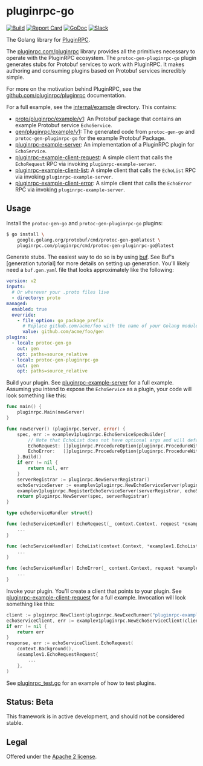 # pluginrpc-go

[![Build](https://github.com/pluginrpc/pluginrpc-go/actions/workflows/ci.yaml/badge.svg?branch=main)](https://github.com/pluginrpc/pluginrpc-go/actions/workflows/ci.yaml)
[![Report Card](https://goreportcard.com/badge/pluginrpc.com/pluginrpc)](https://goreportcard.com/report/pluginrpc.com/pluginrpc)
[![GoDoc](https://pkg.go.dev/badge/pluginrpc.com/pluginrpc.svg)](https://pkg.go.dev/pluginrpc.com/pluginrpc)
[![Slack](https://img.shields.io/badge/slack-buf-%23e01563)](https://buf.build/links/slack)

The Golang library for [PluginRPC](https://github.com/pluginrpc/pluginrpc).

The [pluginrpc.com/pluginrpc](https://pkg.go.dev/pluginrpc.com/pluginrpc) library
provides all the primitives necessary to operate with the PluginRPC ecosystem. The
`protoc-gen-pluginrpc-go` plugin generates stubs for Protobuf services to work with PluginRPC. It
makes authoring and consuming plugins based on Protobuf services incredibly simple.

For more on the motivation behind PluginRPC, see the
[github.com/pluginrpc/pluginrpc](https://github.com/pluginrpc/pluginrpc) documentation.

For a full example, see the [internal/example](internal/example) directory. This contains:

- [proto/pluginrpc/example/v1](internal/example/proto/pluginrpc/example/v1): An Protobuf
  package that contains an example Protobuf service `EchoService`.
- [gen/pluginrpc/example/v1](internal/example/gen/pluginrpc/example/v1): The generated code
  from `protoc-gen-go` and `protoc-gen-pluginrpc-go` for the example Protobuf Package.
- [pluginrpc-example-server](internal/example/cmd/pluginrpc-example-server): An implementation of a
  PluginRPC plugin for `EchoService`.
- [pluginrpc-example-client-request](internal/example/cmd/pluginrpc-example-client-request): A
  simple client that calls the `EchoRequest` RPC via invoking `pluginrpc-example-server`.
- [pluginrpc-example-client-list](internal/example/cmd/pluginrpc-example-client-request): A simple
  client that calls the `EchoList` RPC via invoking `pluginrpc-example-server`.
- [pluginrpc-example-client-error](internal/example/cmd/pluginrpc-example-client-error): A simple
  client that calls the `EchoError` RPC via invoking `pluginrpc-example-server`.

## Usage

Install the `protoc-gen-go` and `protoc-gen-pluginrpc-go` plugins:

```bash
$ go install \
    google.golang.org/protobuf/cmd/protoc-gen-go@latest \
    pluginrpc.com/pluginrpc/cmd/protoc-gen-pluginrpc-go@latest
```

Generate stubs. The easiest way to do so is by using [buf](github.com/bufbuild/buf). See Buf's
[generation tutorial] for more details on setting up generation. You'll likely need a `buf.gen.yaml`
file that looks approximately like the following:

```yaml
version: v2
inputs:
  # Or wherever your .proto files live
  - directory: proto
managed:
  enabled: true
  override:
    - file_option: go_package_prefix
      # Replace github.com/acme/foo with the name of your Golang module
      value: github.com/acme/foo/gen
plugins:
  - local: protoc-gen-go
    out: gen
    opt: paths=source_relative
  - local: protoc-gen-pluginrpc-go
    out: gen
    opt: paths=source_relative
```

Build your plugin. See [pluginrpc-example-server](internal/example/cmd/pluginrpc-example-server) for
a full example. Assuming you intend to expose the `EchoService` as a plugin, your code will look
something like this:

```go
func main() {
	pluginrpc.Main(newServer)
}

func newServer() (pluginrpc.Server, error) {
	spec, err := examplev1pluginrpc.EchoServiceSpecBuilder{
		// Note that EchoList does not have optional args and will default to path being the only arg.
		EchoRequest: []pluginrpc.ProcedureOption{pluginrpc.ProcedureWithArgs("echo", "request")},
		EchoError:   []pluginrpc.ProcedureOption{pluginrpc.ProcedureWithArgs("echo", "error")},
	}.Build()
	if err != nil {
		return nil, err
	}
	serverRegistrar := pluginrpc.NewServerRegistrar()
	echoServiceServer := examplev1pluginrpc.NewEchoServiceServer(pluginrpc.NewHandler(spec), echoServiceHandler{})
	examplev1pluginrpc.RegisterEchoServiceServer(serverRegistrar, echoServiceServer)
	return pluginrpc.NewServer(spec, serverRegistrar)
}

type echoServiceHandler struct{}

func (echoServiceHandler) EchoRequest(_ context.Context, request *examplev1.EchoRequestRequest) (*examplev1.EchoRequestResponse, error) {
    ...
}

func (echoServiceHandler) EchoList(context.Context, *examplev1.EchoListRequest) (*examplev1.EchoListResponse, error) {
    ...
}

func (echoServiceHandler) EchoError(_ context.Context, request *examplev1.EchoErrorRequest) (*examplev1.EchoErrorResponse, error) {
    ...
}
```

Invoke your plugin. You'll create a client that points to your plugin. See
[pluginrpc-example-client-request](internal/example/cmd/pluginrpc-example-client-request) for a full
example. Invocation will look something like this:

```go
client := pluginrpc.NewClient(pluginrpc.NewExecRunner("pluginrpc-example-server"))
echoServiceClient, err := examplev1pluginrpc.NewEchoServiceClient(client)
if err != nil {
    return err
}
response, err := echoServiceClient.EchoRequest(
    context.Background(),
    &examplev1.EchoRequestRequest{
        ...
    },
)
```

See [pluginrpc_test.go](pluginrpc_test.go) for an example of how to test plugins.

## Status: Beta

This framework is in active development, and should not be considered stable.

## Legal

Offered under the [Apache 2 license](https://github.com/pluginrpc/pluginrpc-go/blob/main/LICENSE).
